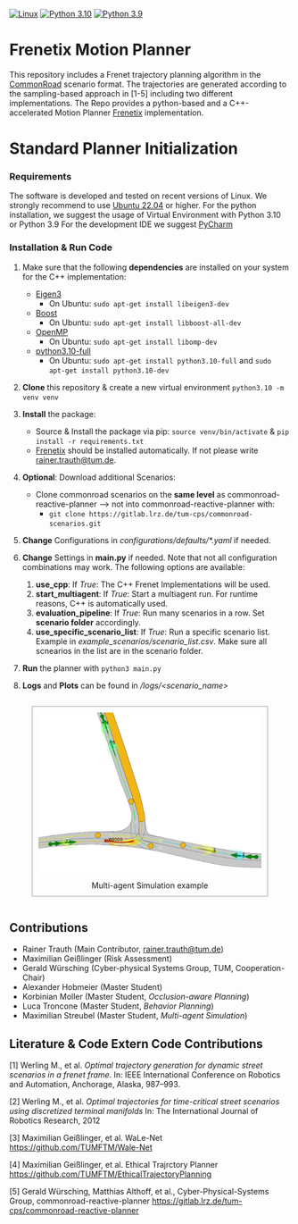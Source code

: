 [![Linux](https://img.shields.io/badge/os-linux-blue.svg)](https://www.linux.org/)
[![Python 3.10](https://img.shields.io/badge/python-3.10-blue.svg)](https://www.python.org/downloads/release/python-3100/) [![Python 3.9](https://img.shields.io/badge/python-3.9-blue.svg)](https://www.python.org/downloads/release/python-390/)


# Frenetix Motion Planner

This repository includes a Frenet trajectory planning algorithm in the [CommonRoad](https://commonroad.in.tum.de/) scenario format.
The trajectories are generated according to the sampling-based approach in [1-5] including two different implementations.
The Repo provides a python-based and a C++-accelerated Motion Planner [Frenetix](https://github.com/TUM-AVS/Frenetix/) implementation.

# Standard Planner Initialization

### Requirements
The software is  developed and tested on recent versions of Linux. We strongly recommend to use [Ubuntu 22.04](https://ubuntu.com/download/desktop) or higher.
For the python installation, we suggest the usage of Virtual Environment with Python 3.10 or Python 3.9
For the development IDE we suggest [PyCharm](http://www.jetbrains.com/pycharm/)

### Installation & Run Code
1. Make sure that the following **dependencies** are installed on your system for the C++ implementation:
   * [Eigen3](https://eigen.tuxfamily.org/dox/) 
     * On Ubuntu: `sudo apt-get install libeigen3-dev`
   * [Boost](https://www.boost.org/)
     * On Ubuntu: `sudo apt-get install libboost-all-dev`
   * [OpenMP](https://www.openmp.org/) 
     * On Ubuntu: `sudo apt-get install libomp-dev`
   * [python3.10-full](https://packages.ubuntu.com/jammy/python3.10-full) 
        * On Ubuntu: `sudo apt-get install python3.10-full` and `sudo apt-get install python3.10-dev`

2. **Clone** this repository & create a new virtual environment `python3.10 -m venv venv`

3. **Install** the package:
    * Source & Install the package via pip: `source venv/bin/activate` & `pip install -r requirements.txt`
    * [Frenetix](https://pypi.org/project/frenetix/) should be installed automatically. If not please write [rainer.trauth@tum.de](mailto:rainer.trauth@tum.de).

4. **Optional**: Download additional Scenarios:
    * Clone commonroad scenarios on the **same level** as commonroad-reactive-planner --> not into commonroad-reactive-planner with: 
      * `git clone https://gitlab.lrz.de/tum-cps/commonroad-scenarios.git`

5. **Change** Configurations in _configurations/defaults/*.yaml_ if needed. 

6. **Change** Settings in **main.py** if needed. Note that not all configuration combinations may work. The following options are available:
   1. **use_cpp**: If _True_: The C++ Frenet Implementations will be used. 
   2. **start_multiagent**: If _True_: Start a multiagent run. For runtime reasons, C++ is automatically used.
   3. **evaluation_pipeline**: If _True_: Run many scenarios in a row. Set **scenario folder** accordingly.
   4. **use_specific_scenario_list**: If _True_: Run a specific scenario list. Example in _example_scenarios/scenario_list.csv_. Make sure all scnearios in the list are in the scenario folder.

7. **Run** the planner with `python3 main.py`
8. **Logs** and **Plots** can be found in _/logs/<scenario_name>_


<figure style="border: 2px solid #cccccc; padding: 10px; display: inline-block;">
<img src="doc/images/ZAM_Tjunction-1_8_T-1_038.png" alt="reactive-planner" width="600" />
  <figcaption style="text-align: center; margin-top: 10px;">Multi-agent Simulation example</figcaption>
</figure>


## Contributions
* Rainer Trauth (Main Contributor, [rainer.trauth@tum.de](mailto:rainer.trauth@tum.de))
* Maximilian Geißlinger (Risk Assessment)
* Gerald Würsching (Cyber-physical Systems Group, TUM, Cooperation-Chair)
* Alexander Hobmeier (Master Student)
* Korbinian Moller (Master Student, *Occlusion-aware Planning*)
* Luca Troncone (Master Student, *Behavior Planning*)
* Maximilian Streubel (Master Student, *Multi-agent Simulation*)


## Literature & Code Extern Code Contributions
[1] Werling M., et al. *Optimal trajectory generation for dynamic street scenarios in a frenet frame*. In: IEEE International Conference on Robotics and Automation, Anchorage, Alaska, 987–993.

[2] Werling M., et al. *Optimal trajectories for time-critical street scenarios using discretized terminal manifolds* In:
The International Journal of Robotics Research, 2012

[3] Maximilian Geißlinger, et al. WaLe-Net https://github.com/TUMFTM/Wale-Net

[4] Maximilian Geißlinger, et al. Ethical Trajrctory Planner https://github.com/TUMFTM/EthicalTrajectoryPlanning

[5] Gerald Würsching, Matthias Althoff, et al., Cyber-Physical-Systems Group, commonroad-reactive-planner https://gitlab.lrz.de/tum-cps/commonroad-reactive-planner